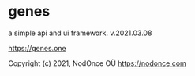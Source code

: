 # genes
a simple api and ui framework.
v.2021.03.08

https://genes.one

Copyright (c) 2021, NodOnce OÜ
https://nodonce.com